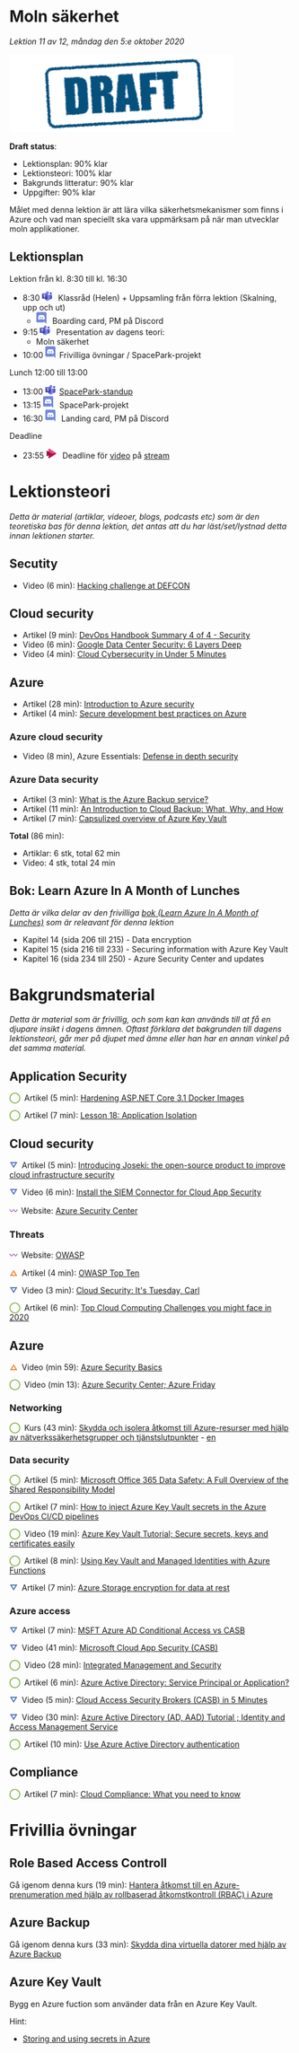 # Moln säkerhet

*Lektion 11 av 12, måndag den 5:e oktober 2020*

![Draft](/assets/images/draft.png)

**Draft status**:

* Lektionsplan: 90% klar
* Lektionsteori: 100% klar
* Bakgrunds litteratur: 90% klar
* Uppgifter: 90% klar

Målet med denna lektion är att lära vilka säkerhetsmekanismer som finns i Azure och vad man speciellt ska vara uppmärksam på när man utvecklar moln applikationer.

## Lektionsplan
Lektion från kl. 8:30 till kl. 16:30

* 8:30 <img style="margin-right:0.5em;" src="assets/images/teams18.png"  alt="Teams"/> Klassråd (Helen) + Uppsamling från förra lektion (Skalning, upp och ut)
  * <img style="margin-right:0.5em;" src="assets/images/discord18.png" alt="Discord"/> Boarding card, PM på Discord
* 9:15 <img style="margin-right:0.5em;" src="assets/images/teams18.png"  alt="Teams"/> Presentation av dagens teori: 
  * Moln säkerhet
* 10:00 <img style="margin-right:0.5em;" src="assets/images/discord18.png" alt="Discord"/>Frivilliga övningar / SpacePark-projekt

Lunch 12:00 till 13:00

* 13:00 <img style="margin-right:0.5em;" src="assets/images/teams18.png" alt="Teams"/>[SpacePark-standup](project_standup.md)
* 13:15 <img style="margin-right:0.5em;" src="assets/images/discord18.png" alt="Discord"/> SpacePark-projekt
* 16:30 <img style="margin-right:0.5em;" src="assets/images/discord18.png" alt="Discord"/> Landing card, PM på Discord

Deadline

* 23:55 <img style="margin-right:0.5em;" src="assets/images/stream18.png" alt="Stream"/> Deadline för [video](https://pgbsnh19.github.io/molnapplikationer/video_presentation.html) på [stream](https://web.microsoftstream.com/channel/9c4a5233-5f83-4454-818e-035023491078)

# Lektionsteori
*Detta är material (artiklar, videoer, blogs, podcasts etc) som är den teoretiska bas för denna lektion, det antas att du har läst/set/lystnad detta innan lektionen starter.*

## Secutity

* Video (6 min): [Hacking challenge at DEFCON](https://www.youtube.com/watch?v=fHhNWAKw0bY)

## Cloud security

* Artikel (9 min): [DevOps Handbook Summary 4 of 4 - Security](http://agilejazz.blogspot.com/p/the-devops-handbook-summary-4-of-4.html)
* Video (6 min): [Google Data Center Security: 6 Layers Deep](https://www.youtube.com/watch?v=kd33UVZhnAA)
* Video (4 min): [Cloud Cybersecurity in Under 5 Minutes](https://www.youtube.com/watch?v=k2684fuzHLs)

## Azure

* Artikel (28 min): [Introduction to Azure security](https://docs.microsoft.com/en-us/azure/security/fundamentals/overview)
* Artikel (4 min): [Secure development best practices on Azure](https://docs.microsoft.com/en-us/azure/security/develop/secure-dev-overview)

### Azure cloud security

* Video (8 min), Azure Essentials: [Defense in depth security](https://www.youtube.com/watch?v=OTGMi0ksjXY)

### Azure Data security

* Artikel (3 min): [What is the Azure Backup service?](https://docs.microsoft.com/en-us/azure/backup/backup-overview)
* Artikel (11 min): [An Introduction to Cloud Backup: What, Why, and How](https://medium.com/@nakivo/an-introduction-to-cloud-backup-what-why-and-how-876e91a772bf)
* Artikel (7 min): [Capsulized overview of Azure Key Vault](https://medium.com/walmartglobaltech/azure-key-vault-d380b77fc31b)



**Total** (86 min):

- Artiklar: 6 stk, total 62 min
- Video: 4 stk, total 24 min

## Bok: Learn Azure In A Month of Lunches

*Detta är vilka delar av den frivilliga [bok (Learn Azure In A Month of Lunches)](info_learningmaterial.md) som är releavant för denna lektion*

* Kapitel 14 (sida 206 till 215) - Data encryption
* Kapitel 15 (sida 216 till 233) - Securing information with Azure Key Vault
* Kapitel 16 (sida 234 till 250) - Azure Security Center and updates

# Bakgrundsmaterial

*Detta är material som är frivillig, och som kan kan används till at få en djupare insikt i dagens ämnen. Oftast förklara det bakgrunden till dagens lektionsteori, går mer på djupet med ämne eller han har en annan vinkel på det samma material.*

## Application Security

<span style="color:#7EAE42; font-weight: 900; margin-right:0.5em;">&#9711;</span>Artikel (5 min): [Hardening ASP.NET Core 3.1 Docker Images](https://medium.com/@michaeldimoudis/hardening-asp-net-core-3-1-docker-images-f0c2ede1667f)

<span style="color:#7EAE42; font-weight: 900; margin-right:0.5em;">&#9711;</span>Artikel (7 min): [Lesson 18: Application Isolation](https://devopsbootcamp.osuosl.org/application-isolation.html) 

## Cloud security

<span style="color:#5874B9; font-weight: 900; margin-right:0.5em;">&#9661;</span>Artikel (5 min): [Introducing Joseki: the open-source product to improve cloud infrastructure security](https://medium.com/@ihorkliushnikov/introducing-joseki-the-open-source-product-to-improve-cloud-infrastructure-security-fb71d58f41bd)

<span style="color:#5874B9; font-weight: 900; margin-right:0.5em;">&#9661;</span>Video (6 min): [Install the SIEM Connector for Cloud App Security](https://www.youtube.com/watch?v=0qAHaCLKTIk)

<span style="color:#9F58B9; font-weight: 900; margin-right:0.5em;">&#12336;</span>Website: [Azure Security Center](https://azure.microsoft.com/en-us/services/security-center/)

### Threats

<span style="color:#9F58B9; font-weight: 900; margin-right:0.5em;">&#12336;</span>Website: [OWASP](https://owasp.org/)

<span style="color:#E78E35; font-weight: 900; margin-right:0.5em;">&#9651;</span>Artikel (4 min): [OWASP Top Ten](https://owasp.org/www-project-top-ten/)

<span style="color:#5874B9; font-weight: 900; margin-right:0.5em;">&#9661;</span>Video (3 min): [Cloud Security: It's Tuesday, Carl](https://www.youtube.com/watch?v=NI-plwor2Xw)

<span style="color:#7EAE42; font-weight: 900; margin-right:0.5em;">&#9711;</span>Artikel (6 min): [Top Cloud Computing Challenges you might face in 2020](https://medium.com/cloud-management-insider/top-cloud-computing-challenges-you-might-face-in-2020-5dcb56ddcc21)

## Azure 

<span style="color:#E78E35; font-weight: 900; margin-right:0.5em;">&#9651;</span>Video (min 59): [Azure Security Basics](https://www.youtube.com/watch?v=YskZ3WcK2jM)

<span style="color:#7EAE42; font-weight: 900; margin-right:0.5em;">&#9711;</span>Video (min 13): [Azure Security Center; Azure Friday](https://www.youtube.com/watch?v=t6gp9k78XEw)

### Networking

<span style="color:#7EAE42; font-weight: 900; margin-right:0.5em;">&#9711;</span>Kurs (43 min): [Skydda och isolera åtkomst till Azure-resurser med hjälp av nätverkssäkerhetsgrupper och tjänstslutpunkter](https://docs.microsoft.com/sv-se/learn/modules/secure-and-isolate-with-nsg-and-service-endpoints/) - [en](https://docs.microsoft.com/en-us/learn/modules/secure-and-isolate-with-nsg-and-service-endpoints)

### Data security

<span style="color:#7EAE42; font-weight: 900; margin-right:0.5em;">&#9711;</span>Artikel (5 min): [Microsoft Office 365 Data Safety: A Full Overview of the Shared Responsibility Model](https://medium.com/@nakivo/microsoft-office-365-data-safety-a-full-overview-of-the-shared-responsibility-model-62d52621c7de)

<span style="color:#7EAE42; font-weight: 900; margin-right:0.5em;">&#9711;</span>Artikel (7 min): [How to inject Azure Key Vault secrets in the Azure DevOps CI/CD pipelines](https://daniel-krzyczkowski.github.io/How-to-inject-Azure-Key-Vault-secrets-in-the-Azure-DevOps-CICD-pipelines/)

<span style="color:#7EAE42; font-weight: 900; margin-right:0.5em;">&#9711;</span>Video (19 min): [Azure Key Vault Tutorial; Secure secrets, keys and certificates easily](https://www.youtube.com/watch?v=PgujSug1ZbI)

<span style="color:#7EAE42; font-weight: 900; margin-right:0.5em;">&#9711;</span>Artikel (8 min): [Using Key Vault and Managed Identities with Azure Functions](https://damienbod.com/2020/07/20/using-key-vault-and-managed-identities-with-azure-functions/)

<span style="color:#5874B9; font-weight: 900; margin-right:0.5em;">&#9661;</span>Artikel (7 min): [Azure Storage encryption for data at rest](https://docs.microsoft.com/en-us/azure/storage/common/storage-service-encryption)

### Azure access 

<span style="color:#5874B9; font-weight: 900; margin-right:0.5em;">&#9661;</span>Artikel (7 min): [MSFT Azure AD Conditional Access vs CASB](https://www.bitglass.com/blog/msft-azure-ad-conditional-access-vs-casb)

<span style="color:#5874B9; font-weight: 900; margin-right:0.5em;">&#9661;</span>Video (41 min): [Microsoft Cloud App Security (CASB)](https://www.youtube.com/watch?v=wLsXZ9MzJxY)

<span style="color:#7EAE42; font-weight: 900; margin-right:0.5em;">&#9711;</span>Video (28 min): [Integrated Management and Security](https://www.youtube.com/watch?v=rpOMEa7MBqk)

<span style="color:#7EAE42; font-weight: 900; margin-right:0.5em;">&#9711;</span>Artikel (6 min): [Azure Active Directory: Service Principal or Application?](https://medium.com/@ihorkliushnikov/azure-active-directory-application-or-service-principal-b5a5e14f2a23)

<span style="color:#5874B9; font-weight: 900; margin-right:0.5em;">&#9661;</span>Video (5 min): [Cloud Access Security Brokers (CASB) in 5 Minutes](https://www.youtube.com/watch?v=qhAC--N6b8w)

<span style="color:#5874B9; font-weight: 900; margin-right:0.5em;">&#9661;</span>Video (30 min): [Azure Active Directory (AD, AAD) Tutorial ; Identity and Access Management Service](https://www.youtube.com/watch?v=Ma7VAQE7ga4)

<span style="color:#7EAE42; font-weight: 900; margin-right:0.5em;">&#9711;</span>Artikel (10 min): [Use Azure Active Directory authentication](https://docs.microsoft.com/en-us/azure/azure-sql/database/authentication-aad-overview)

## Compliance

<span style="color:#7EAE42; font-weight: 900; margin-right:0.5em;">&#9711;</span>Artikel (7 min): [Cloud Compliance: What you need to know](https://www.michalsons.com/blog/cloud-compliance/22643)

# Frivillia övningar

## Role Based Access Controll

Gå igenom denna kurs (19 min): [Hantera åtkomst till en Azure-prenumeration med hjälp av rollbaserad åtkomstkontroll (RBAC) i Azure](https://docs.microsoft.com/sv-se/learn/modules/manage-subscription-access-azure-rbac/)

## Azure Backup

Gå igenom denna kurs (33 min): [Skydda dina virtuella datorer med hjälp av Azure Backup](https://docs.microsoft.com/sv-se/learn/modules/protect-virtual-machines-with-azure-backup)

## Azure Key Vault

Bygg en Azure fuction som använder data från en Azure Key Vault.

Hint:

*  [Storing and using secrets in Azure](https://devblogs.microsoft.com/dotnet/storing-and-using-secrets-in-azure/)